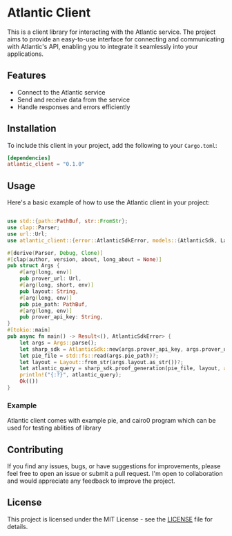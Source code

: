 # Atlantic Client

This is a client library for interacting with the Atlantic service. The project aims to provide an easy-to-use interface for connecting and communicating with Atlantic's API, enabling you to integrate it seamlessly into your applications.

## Features

- Connect to the Atlantic service
- Send and receive data from the service
- Handle responses and errors efficiently

## Installation

To include this client in your project, add the following to your `Cargo.toml`:


```toml
[dependencies]
atlantic_client = "0.1.0"
```

## Usage

Here's a basic example of how to use the Atlantic client in your project:

```rust

use std::{path::PathBuf, str::FromStr};
use clap::Parser;
use url::Url;
use atlantic_client::{error::AtlanticSdkError, models::{AtlanticSdk, Layout}};

#[derive(Parser, Debug, Clone)]
#[clap(author, version, about, long_about = None)]
pub struct Args {
    #[arg(long, env)]
    pub prover_url: Url,
    #[arg(long, short, env)]
    pub layout: String,
    #[arg(long, env)]
    pub pie_path: PathBuf,
    #[arg(long, env)]
    pub prover_api_key: String,
}
#[tokio::main]
pub async fn main() -> Result<(), AtlanticSdkError> {
    let args = Args::parse();
    let sharp_sdk = AtlanticSdk::new(args.prover_api_key, args.prover_url)?;
    let pie_file = std::fs::read(args.pie_path)?;
    let layout = Layout::from_str(args.layout.as_str())?;
    let atlantic_query = sharp_sdk.proof_generation(pie_file, layout, atlantic_client::models::ProverVersion::Starkware).await?;
    println!("{:?}", atlantic_query);
    Ok(())
}
```
### Example 
Atlantic client comes with example pie, and cairo0 program which can be used for testing ablities of library 

## Contributing

If you find any issues, bugs, or have suggestions for improvements, please feel free to open an issue or submit a pull request. I'm open to collaboration and would appreciate any feedback to improve the project.

## License

This project is licensed under the MIT License - see the [LICENSE](LICENSE) file for details.

```